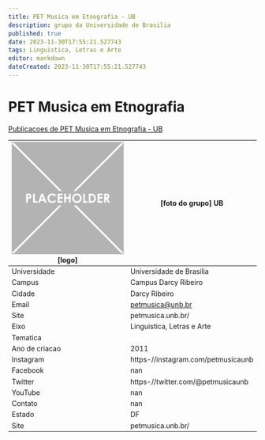 ```yaml
---
title: PET Musica em Etnografia - UB
description: grupo da Universidade de Brasilia
published: true
date: 2023-11-30T17:55:21.527743
tags: Linguistica, Letras e Arte
editor: markdown
dateCreated: 2023-11-30T17:55:21.527743
---
```


# PET Musica em Etnografia

[Publicacoes de PET Musica em Etnografia - UB](/atividade/282PETMusicaemEtnografiaUB/feed.md)

| ![placeholder.png](/placeholder.png) [logo] | [foto do grupo] UB         |
| ------------------------------------------- | ------------------------------------------------- |
| Universidade                                | Universidade de Brasilia      |
| Campus                                      | Campus Darcy Ribeiro            |
| Cidade                                      | Darcy Ribeiro             |
| Email                                       | petmusica@unb.br             |
| Site                                        | petmusica.unb.br/              |
| Eixo                                        | Linguistica, Letras e Arte              |
| Tematica                                    |           |
| Ano de criacao                              | 2011        |
| Instagram                                   | https-//instagram.com/petmusicaunb         |
| Facebook                                    | nan          |
| Twitter                                     | https-//twitter.com/@petmusicaunb           |
| YouTube                                     | nan           |
| Contato                                     | nan         |
| Estado                                      |  DF            |
| Site                                        | petmusica.unb.br/ |
